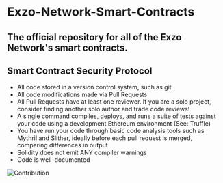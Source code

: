 # Exzo-Network-Smart-Contracts
## The official repository for all of the Exzo Network's smart contracts.

## Smart Contract Security Protocol

* All code stored in a version control system, such as git
* All code modifications made via Pull Requests
* All Pull Requests have at least one reviewer. If you are a solo project, consider finding another solo author and trade code reviews!
* A single command compiles, deploys, and runs a suite of tests against your code using a development Ethereum environment (See: Truffle)
* You have run your code through basic code analysis tools such as Mythril and Slither, ideally before each pull request is merged, comparing differences in output
* Solidity does not emit ANY compiler warnings
* Code is well-documented


![Contribution](https://activity-graph.herokuapp.com/graph?username=ExzoNetwork&theme=react-dark&hide_border=true&area=true)
